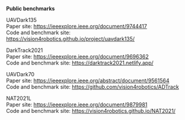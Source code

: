 **Public benchmarks**

UAVDark135
<br />Paper site: https://ieeexplore.ieee.org/document/9744417 
<br />Code and benchmark site: https://vision4robotics.github.io/project/uavdark135/

DarkTrack2021
<br />Paper site: https://ieeexplore.ieee.org/document/9696362
<br />Code and benchmark site: https://darktrack2021.netlify.app/

UAVDark70
<br />Paper site: https://ieeexplore.ieee.org/abstract/document/9561564 
<br />Code and benchmark site: https://github.com/vision4robotics/ADTrack

NAT2021L
<br />Paper site: https://ieeexplore.ieee.org/document/9879981
<br />Code and benchmark site: https://vision4robotics.github.io/NAT2021/
